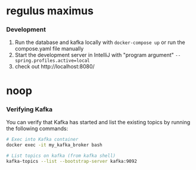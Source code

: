 # regulus maximus

### Development

1. Run the database and kafka locally with `docker-compose up` or run the compose.yaml file manually
2. Start the development server in IntelliJ with "program argument" `--spring.profiles.active=local`
3. check out http://localhost:8080/ 

# noop

### Verifying Kafka
You can verify that Kafka has started and list the existing topics by running the following commands:

```bash
# Exec into Kafka container
docker exec -it my_kafka_broker bash

# List topics on kafka (from kafka shell)
kafka-topics --list --bootstrap-server kafka:9092
```

